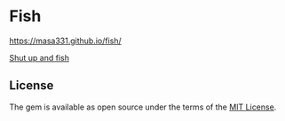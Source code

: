 # Fish

https://masa331.github.io/fish/

[Shut up and fish](https://www.youtube.com/watch?v=-lH54eA4i8s)

## License

The gem is available as open source under the terms of the [MIT License](https://opensource.org/licenses/MIT).
